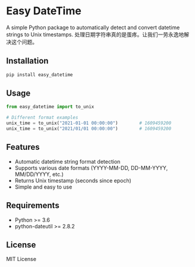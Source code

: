 # Easy DateTime

A simple Python package to automatically detect and convert datetime strings to Unix timestamps.
处理日期字符串真的是蛋疼。让我们一劳永逸地解决这个问题。

## Installation

```bash
pip install easy_datetime
```

## Usage

```python
from easy_datetime import to_unix

# Different format examples
unix_time = to_unix("2021-01-01 00:00:00")        # 1609459200
unix_time = to_unix("2021/01/01 00:00:00")        # 1609459200
```

## Features

- Automatic datetime string format detection
- Supports various date formats (YYYY-MM-DD, DD-MM-YYYY, MM/DD/YYYY, etc.)
- Returns Unix timestamp (seconds since epoch)
- Simple and easy to use

## Requirements

- Python >= 3.6
- python-dateutil >= 2.8.2

## License

MIT License